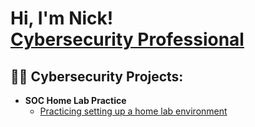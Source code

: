 <h1>Hi, I'm Nick! <br/><a href="https://www.linkedin.com/in/NicholasMGrady/">Cybersecurity Professional</a></h1>

<h2>👨‍💻 Cybersecurity Projects:</h2>

- <b>SOC Home Lab Practice</b>
  - [Practicing setting up a home lab environment](https://github.com/NicholasGrady/SOCHomeLab/)

<!--
**NicholasGrady/NicholasGrady** is a ✨ _special_ ✨ repository because its `README.md` (this file) appears on your GitHub profile.

Here are some ideas to get you started:

- 🔭 I’m currently working on ...
- 🌱 I’m currently learning ...
- 👯 I’m looking to collaborate on ...
- 🤔 I’m looking for help with ...
- 💬 Ask me about ...
- 📫 How to reach me: ...
- 😄 Pronouns: ...
- ⚡ Fun fact: ...
-->
